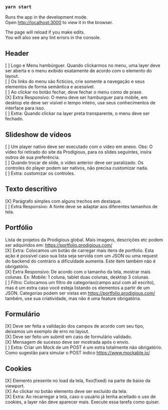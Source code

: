 ### `yarn start`

Runs the app in the development mode.<br />
Open [http://localhost:3000](http://localhost:3000) to view it in the browser.

The page will reload if you make edits.<br />
You will also see any lint errors in the console.

## Header

[ ] Logo e Menu hambúrguer. Quando clickarmos no menu, uma layer deve ser aberta e o menu exibido exatamente de acordo com o elemento do layout.<br />
[ ] Os links do menu são fictícios, crie somente a navegação e seus elementos de forma semântica e acessível.<br />
[ ] Ao clickar no botão fechar, deve fechar o menu como de praxe.<br />
[X] Extra Responsivo: O menu deve ser hamburguer para mobile, em desktop ele deve ser visível o tempo inteiro, use seus conhecimentos de interface para isso.<br />
[ ] Extra: Quando clickar na layer preta transparente, o menu deve ser fechado.<br />

## Slideshow de vídeos

[ ] Um player nativo deve ser executado com o vídeo em anexo. Obs: O vídeo foi retirado do site da Prodigious, para os slides seguintes, insira outros de sua preferência.<br />
[ ] Quando trocar de slide, o vídeo anterior deve ser paralizado.
Os controles do player podem ser nativos, não precisa customizar nada.<br />
[ ] Extra: customizar os controles.<br />

## Texto descritivo

[X] Parágrafo símples com alguns trechos em destaque.<br />
[ ] Extra Responsivo: A fonte deve se adaptar aos diferentes tamanhos de tela.<br />

## Portfólio

Lista de projetos da Prodigious global.
Mais imagens, descrições etc podem ser adquiridos em: https://portfolio.prodigious.com/<br />
[X] Extra: Colocamos um botão de carregar mais itens de portfolio. Esta ação é possível caso sua lista seja servida com um JSON ou uma request do backend do contrário a dificuldade aumenta. Este item também não é obrigatório.<br />
[X] Extra Responsivo: De acordo com o tamanho da tela, mostrar mais colunas. Ex: Mobile: 1 coluna, tablet duas colunas, desktop 3 colunas.<br />
[ ] Filtro: Colocamos um filtro de categorias(campo azul com all escrito), mas é um extra caso você esteja listando os elementos a partir de um JSON. Categorias podem ser vistas em https://portfolio.prodigious.com/ também, use sua criatividade, mas não é uma feature obrigatória.<br />

## Formulário

[X] Deve ser feita a validação dos campos de acordo com seu tipo, deixamos um exemplo de erro no layout.<br />
[X] Deve ser feito um submit em caso de formulário validado.<br />
[X] Mensagem de sucesso deve ser mostrada após o envio.<br />
[ ] Extra: Criar um Mock de um POST é um extra totalmente não obrigatório. Como sugestão para simular o POST indico https://www.mockable.io/<br />

## Cookies

[X] Elemento presente no load da tela, fixo(fixed) na parte de baixo da viewport.<br />
[X] Ao clickar no botão elemento deve ser excluído da tela.<br />
[X] Extra: Ao recarregar a tela, caso o usuário já tenha aceitado o uso de cookies, a layer não deve aparecer mais. Execute essa tarefa como quiser.
